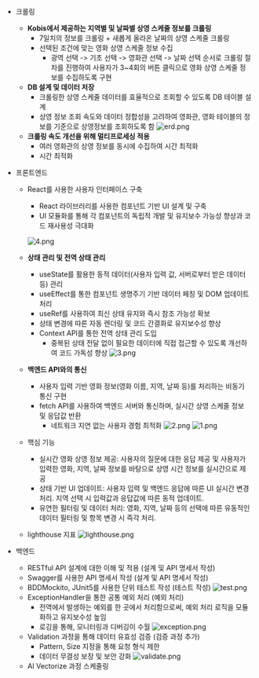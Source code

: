 - 크롤링
    - **Kobis에서 제공하는 지역별 및 날짜별 상영 스케줄 정보를 크롤링**
        - 7일치의 정보를 크롤링 + 새롭게 올라온 날짜의 상영 스케줄 크롤링
        - 선택된 조건에 맞는 영화 상영 스케줄 정보 수집
            - 광역 선택 -> 기초 선택 -> 영화관 선택 -> 날짜 선택 순서로 크롤링 절차를 진행하여 사용자가 3~4회의 버튼 클릭으로 영화 상영 스케줄 정보를 수집하도록 구현
    - **DB 설계 및 데이터 저장**
        - 크롤링한 상영 스케줄 데이터를 효율적으로 조회할 수 있도록 DB 테이블 설계
        - 상영 정보 조회 속도와 데이터 정합성을 고려하여 영화관, 영화 테이블의 정보를 기준으로 상영정보를 조회하도록 함
      ![erd.png](./img/erd.png)
    - **크롤링 속도 개선을 위해 멀티프로세싱 적용**
      - 여러 영화관의 상영 정보를 동시에 수집하여 시간 최적화
      - 시간 최적화
- 프론트엔드
    - React를 사용한 사용자 인터페이스 구축
        - React 라이브러리를 사용한 컴포넌트 기반 UI 설계 및 구축
        - UI 모듈화를 통해 각 컴포넌트의 독립적 개발 및 유지보수 가능성 향상과 코드 재사용성 극대화
      
      ![4.png](./img/4.png)
  - **상태 관리 및 전역 상태 관리**
    - useState를 활용한 동적 데이터(사용자 입력 값, 서버로부터 받은 데이터 등) 관리
    - useEffect를 통한 컴포넌트 생명주기 기반 데이터 페칭 및 DOM 업데이트 처리
    - useRef를 사용하여 최신 상태 유지와 즉시 참조 가능성 확보
    - 상태 변경에 따른 자동 렌더링 및 코드 간결화로 유지보수성 향상
    - Context API를 통한 전역 상태 관리 도입
        - 중복된 상태 전달 없이 필요한 데이터에 직접 접근할 수 있도록 개선하여 코드 가독성 향상
  ![3.png](./img/3.png)
  - **백엔드 API와의 통신**
      - 사용자 입력 기반 영화 정보(영화 이름, 지역, 날짜 등)를 처리하는 비동기 통신 구현
      - fetch API를 사용하여 백엔드 서버와 통신하며, 실시간 상영 스케줄 정보 및 응답값 반환
          - 네트워크 지연 없는 사용자 경험 최적화
  ![2.png](./img/2.png)
  ![1.png](./img/1.png)
  - 핵심 기능
    - 실시간 영화 상영 정보 제공: 사용자의 질문에 대한 응답 제공 및 사용자가 입력한 영화, 지역, 날짜 정보를 바탕으로 상영 시간 정보를 실시간으로 제공
    - 상태 기반 UI 업데이트: 사용자 입력 및 백엔드 응답에 따른 UI 실시간 변경 처리. 지역 선택 시 입력값과 응답값에 따른 동적 업데이트.
    - 유연한 필터링 및 데이터 처리: 영화, 지역, 날짜 등의 선택에 따른 유동적인 데이터 필터링 및 항목 변경 시 즉각 처리.
  
  - lighthouse 지표
![lighthouse.png](./img/lighthouse.png)

- 백엔드
  - RESTful API 설계에 대한 이해 및 적용 (설계 및 API 명세서 작성)
  - Swagger를 사용한 API 명세서 작성 (설계 및 API 명세서 작성)
  - BDDMockito, JUnit5를 사용한 단위 테스트 작성 (테스트 작성)
  ![test.png](./img/test.png)
  - ExceptionHandler을 통한 공통 예외 처리 (예외 처리)
    - 전역에서 발생하는 예외를 한 곳에서 처리함으로써, 예외 처리 로직을 모듈화하고 유지보수성 높임
    - 로깅을 통해, 모니터링과 디버깅이 수월
  ![exception.png](./img/exception.png)
  - Validation 과정을 통해 데이터 유효성 검증 (검증 과정 추가)
      - Pattern, Size 지정을 통해 요청 형식 제한
      - 데이터 무결성 보장 및 보안 강화
  ![validate.png](./img/validate.png)
  - AI Vectorize 과정 스케줄링